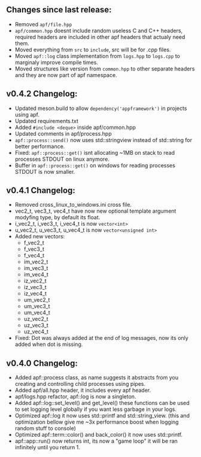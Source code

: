 ## Changes since last release:
- Removed `apf/file.hpp`
- `apf/common.hpp` doesnt include random useless C and C++ headers, required headers are included in other apf headers that actualy need them.
- Moved everything from `src` to `include`, src will be for .cpp files.
- Moved `apf::log` class implementation from `logs.hpp` to `logs.cpp` to marginaly improve compile times.
- Moved structures like version from `common.hpp` to other separate headers and they are now part of apf namespace.


## v0.4.2 Changelog:
- Updated meson.build to allow `dependency('appframework')` in projects using apf.
- Updated requirements.txt
- Added `#include <deque>` inside apf/common.hpp
- Updated comments in apf/process.hpp
- `apf::process::send()` now uses std::stringview instead of std::string for better performance.
- Fixed: `apf::process::get()` isnt allocating ~1MB on stack to read processes STDOUT on linux anymore.
- Buffer in `apf::process::get()` on windows for reading processes STDOUT is now smaller.


## v0.4.1 Changelog:
- Removed cross_linux_to_windows.ini cross file.
- vec2_t, vec3_t, vec4_t have now new optional template argument modyfing type, by default its float.
- i_vec2_t, i_vec3_t, i_vec4_t is now `vector<int>`
- u_vec2_t, u_vec3_t, u_vec4_t is now `vector<unsigned int>`
- Added new vectors:
  - f_vec2_t
  - f_vec3_t
  - f_vec4_t
  - im_vec2_t
  - im_vec3_t
  - im_vec4_t
  - iz_vec2_t
  - iz_vec3_t
  - iz_vec4_t
  - um_vec2_t
  - um_vec3_t
  - um_vec4_t
  - uz_vec2_t
  - uz_vec3_t
  - uz_vec4_t
- Fixed: Dot was always added at the end of log messages, now its only added when dot is missing.


## v0.4.0 Changelog:
- Added apf::process class, as name suggests it abstracts from you creating and controlling child processes using pipes.
- Added apf/all.hpp header, it includes every apf header.
- apf/logs.hpp refactor, apf::log is now a singleton.
- Added apf::log::set_level() and get_level() these functions can be used to set logging level globally if you want less garbage in your logs.
- Optimized apf::log it now uses std::printf and std::string_view. (this and optimization bellow give me ~3x performance boost when logging random stuff to console)
- Optimized apf::term::color() and back_color() it now uses std::printf.
- apf::app::run() now returns int, its now a "game loop" it will be ran infinitely until you return 1.